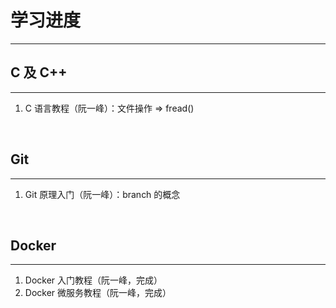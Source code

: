 # 学习进度

---

## C 及 C++

---

1. C 语言教程（阮一峰）：文件操作 => fread()

<br />

## Git

---

1. Git 原理入门（阮一峰）：branch 的概念

<br />

## Docker

---

1. Docker 入门教程（阮一峰，完成）
2. Docker 微服务教程（阮一峰，完成）
